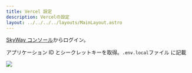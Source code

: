 ```yaml
---
title: Vercel 設定
description: Vercelの設定
layout: ../../../../layouts/MainLayout.astro
---
```


[SkyWay コンソール](https://console.skyway.ntt.com/login)からログイン。

アプリケーション ID とシークレットキーを取得。`.env.local`ファイル に記載

![](/comment-atlatl/images/settings/2023-07-06-01-51-42.png)
